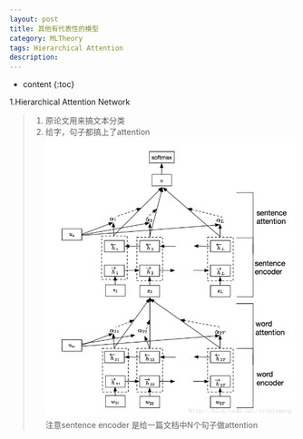 ```yaml
---
layout: post
title: 其他有代表性的模型
category: MLTheory
tags: Hierarchical Attention
description: 
---
```

* content
{:toc}

1.Hierarchical Attention Network
>1. 原论文用来搞文本分类
>2. 给字，句子都搞上了attention
>![enter description here](https://raw.githubusercontent.com/ZhaoKangkang0572/imgbed/master/小书匠/1604235933127.png)
>注意sentence encoder 是给一篇文档中N个句子做attention
